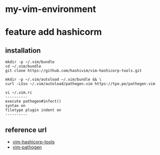 # my-vim-environment

# feature add hashicorm
## installation
```
mkdir -p ~/.vim/bundle
cd ~/.vim/bundle
git clone https://github.com/hashivim/vim-hashicorp-tools.git

mkdir -p ~/.vim/autoload ~/.vim/bundle && \
curl -LSso ~/.vim/autoload/pathogen.vim https://tpo.pe/pathogen.vim

vi ~/.vim.rc
----------
execute pathogen#infect()
syntax on
filetype plugin indent on
----------
```

## reference url
- [vim-hashicorp-tools](https://github.com/hashivim/vim-hashicorp-tools)
- [vim-pathogen](https://github.com/tpope/vim-pathogen)

